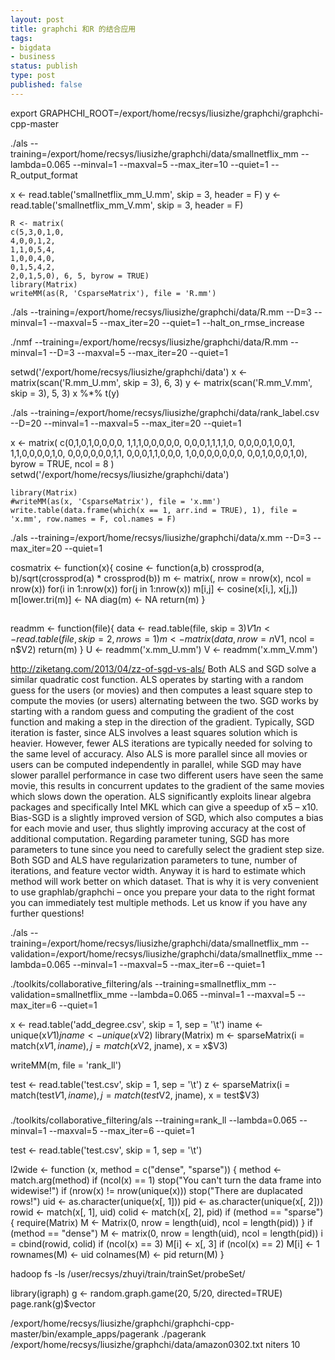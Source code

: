```yaml
---
layout: post
title: graphchi 和R 的结合应用
tags: 
- bigdata
- business
status: publish
type: post
published: false
---
```


export GRAPHCHI_ROOT=/export/home/recsys/liusizhe/graphchi/graphchi-cpp-master

./als --training=/export/home/recsys/liusizhe/graphchi/data/smallnetflix_mm --lambda=0.065 --minval=1 --maxval=5 --max_iter=10 --quiet=1 --R_output_format

x <- read.table('smallnetflix_mm_U.mm', skip = 3, header = F)
y <- read.table('smallnetflix_mm_V.mm', skip = 3, header = F)

	R <- matrix(
	c(5,3,0,1,0,
	4,0,0,1,2,
	1,1,0,5,4,
	1,0,0,4,0,
	0,1,5,4,2,
	2,0,1,5,0), 6, 5, byrow = TRUE)
	library(Matrix)
	writeMM(as(R, 'CsparseMatrix'), file = 'R.mm')

./als --training=/export/home/recsys/liusizhe/graphchi/data/R.mm --D=3 --minval=1 --maxval=5 --max_iter=20 --quiet=1 --halt_on_rmse_increase

./nmf --training=/export/home/recsys/liusizhe/graphchi/data/R.mm --minval=1 --D=3 --maxval=5 --max_iter=20 --quiet=1

setwd('/export/home/recsys/liusizhe/graphchi/data')
x <- matrix(scan('R.mm_U.mm', skip = 3), 6, 3)
y <- matrix(scan('R.mm_V.mm', skip = 3), 5, 3)
x %*% t(y)



./als --training=/export/home/recsys/liusizhe/graphchi/data/rank_label.csv --D=20 --minval=1 --maxval=5 --max_iter=20 --quiet=1



x <- matrix(
c(0,1,0,1,0,0,0,0,
1,1,1,0,0,0,0,0,
0,0,0,1,1,1,1,0,
0,0,0,0,1,0,0,1,
1,1,0,0,0,0,1,0,
0,0,0,0,0,0,1,1,
0,0,0,1,1,0,0,0,
1,0,0,0,0,0,0,0,
0,0,1,0,0,0,1,0), byrow = TRUE, ncol = 8
)
setwd('/export/home/recsys/liusizhe/graphchi/data')

	library(Matrix)
	#writeMM(as(x, 'CsparseMatrix'), file = 'x.mm')
	write.table(data.frame(which(x == 1, arr.ind = TRUE), 1), file = 'x.mm', row.names = F, col.names = F)
	

./als --training=/export/home/recsys/liusizhe/graphchi/data/x.mm --D=3 --max_iter=20 --quiet=1

cosmatrix <- function(x){
cosine <- function(a,b) crossprod(a, b)/sqrt(crossprod(a) * crossprod(b))
m <- matrix(, nrow = nrow(x), ncol = nrow(x))
for(i in 1:nrow(x)) for(j in 1:nrow(x)) m[i,j] <- cosine(x[i,], x[j,])
m[lower.tri(m)] <- NA
diag(m) <- NA
return(m)
}

## 


readmm <- function(file){
	data <- read.table(file, skip = 3)$V1
	n <- read.table(file, skip = 2, nrows = 1)
	m <- matrix(data, nrow = n$V1, ncol = n$V2)
	return(m)
}
U <- readmm('x.mm_U.mm')
V <- readmm('x.mm_V.mm')


http://ziketang.com/2013/04/zz-of-sgd-vs-als/
Both ALS and SGD solve a similar quadratic cost function. ALS operates by starting with a random guess for the users (or movies) and then computes a least square step to compute the movies (or users) alternating between the two. SGD works by starting with a random guess and computing the gradient of the cost function and making a step in the direction of the gradient.
Typically, SGD iteration is faster, since ALS involves a least squares solution which is heavier. However, fewer ALS iterations are typically needed for solving to the same level of accuracy. Also ALS is more parallel since all movies or users can be computed independently in parallel, while SGD may have slower parallel performance in case two different users have seen the same movie, this results in concurrent updates to the gradient of the same movies which slows down the operation.
ALS significantly exploits linear algebra packages and specifically Intel MKL which can give a speedup of x5 – x10.
Bias-SGD is a slightly improved version of SGD, which also computes a bias for each movie and user, thus slightly improving accuracy at the cost of additional computation.
Regarding parameter tuning, SGD has more parameters to tune since you need to carefully select the gradient step size. Both SGD and ALS have regularization parameters to tune, number of iterations, and feature vector width.
Anyway it is hard to estimate which method will work better on which dataset. That is why it is very convenient to use graphlab/graphchi – once you prepare your data to the right format you can immediately test multiple methods.
Let us know if you have any further questions!



./als --training=/export/home/recsys/liusizhe/graphchi/data/smallnetflix_mm --validation=/export/home/recsys/liusizhe/graphchi/data/smallnetflix_mme --lambda=0.065 --minval=1 --maxval=5 --max_iter=6 --quiet=1


./toolkits/collaborative_filtering/als --training=smallnetflix_mm --validation=smallnetflix_mme --lambda=0.065 --minval=1 --maxval=5 --max_iter=6 --quiet=1



x <- read.table('add_degree.csv', skip = 1, sep = '\t') 
iname <- unique(x$V1)
jname <- unique(x$V2)
library(Matrix)
m <- sparseMatrix(i = match(x$V1, iname), j = match(x$V2, jname), x = x$V3)

writeMM(m, file = 'rank_ll')

test <- read.table('test.csv', skip = 1, sep = '\t')
z <- sparseMatrix(i = match(test$V1, iname), j = match(test$V2, jname), x = test$V3)


###
./toolkits/collaborative_filtering/als --training=rank_ll --lambda=0.065 --minval=1 --maxval=5 --max_iter=6 --quiet=1


test <- read.table('test.csv', skip = 1, sep = '\t')




l2wide <- 
function (x, method = c("dense", "sparse"))
{
    method <- match.arg(method)
    if (ncol(x) == 1)
        stop("You can't turn the data frame into widewise!")
    if (nrow(x) != nrow(unique(x)))
        stop("There are duplacated rows!")
    uid <- as.character(unique(x[, 1]))
    pid <- as.character(unique(x[, 2]))
    rowid <- match(x[, 1], uid)
    colid <- match(x[, 2], pid)
    if (method == "sparse") {
        require(Matrix)
        M <- Matrix(0, nrow = length(uid), ncol = length(pid))
    }
    if (method == "dense")
        M <- matrix(0, nrow = length(uid), ncol = length(pid))
    i = cbind(rowid, colid)
    if (ncol(x) == 3)
        M[i] <- x[, 3]
    if (ncol(x) == 2)
        M[i] <- 1
    rownames(M) <- uid
    colnames(M) <- pid
    return(M)
}

hadoop fs -ls /user/recsys/zhuyi/train/trainSet/probeSet/





library(igraph)
g <- random.graph.game(20, 5/20, directed=TRUE)
page.rank(g)$vector

/export/home/recsys/liusizhe/graphchi/graphchi-cpp-master/bin/example_apps/pagerank
./pagerank /export/home/recsys/liusizhe/graphchi/data/amazon0302.txt  niters 10









